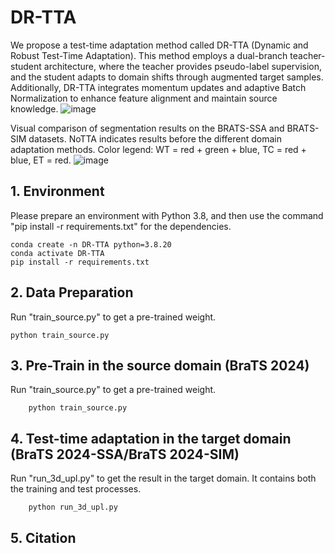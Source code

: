 # DR-TTA

We propose a test-time adaptation method called DR-TTA (Dynamic and Robust Test-Time Adaptation). This method employs a dual-branch teacher-student architecture, where the teacher provides pseudo-label supervision, and the student adapts to domain shifts through augmented target samples. Additionally, DR-TTA integrates momentum updates and adaptive Batch Normalization to enhance feature alignment and maintain source knowledge.
![image](img/model_new_2.png)

Visual comparison of segmentation results on the BRATS-SSA and BRATS-SIM datasets. NoTTA indicates results before the different domain adaptation methods. Color legend: WT = red + green + blue, TC = red + blue, ET = red.
![image](img/VIS.png)

## 1. Environment
Please prepare an environment with Python 3.8, and then use the command "pip install -r requirements.txt" for the dependencies.
```
conda create -n DR-TTA python=3.8.20
conda activate DR-TTA
pip install -r requirements.txt
```

## 2. Data Preparation
Run "train_source.py" to get a pre-trained weight.
```
python train_source.py
```

## 3. Pre-Train in the source domain (BraTS 2024)
Run "train_source.py" to get a pre-trained weight.
```
    python train_source.py
```
## 4. Test-time adaptation in the target domain (BraTS 2024-SSA/BraTS 2024-SIM)
Run "run_3d_upl.py" to get the result in the target domain. It contains both the training and test processes.
```
    python run_3d_upl.py
```

## 5. Citation
```

```
